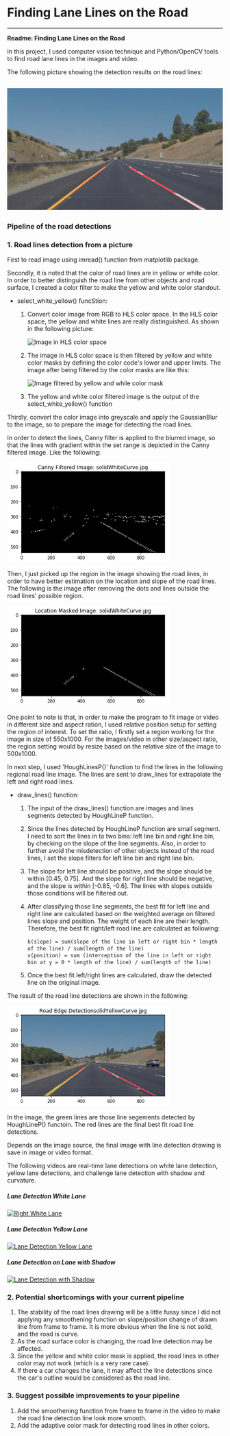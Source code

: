 # **Finding Lane Lines on the Road** 

---

**Readme: Finding Lane Lines on the Road**

In this project, I used computer vision technique and Python/OpenCV tools to find road lane lines in the images and video.

The following picture showing the detection results on the road lines:


[image1]: ./test_images_output/LaneDetection_whiteCarLaneSwitch.jpg

![Image of Detected Road Lines][image1]
---

### Pipeline of the road detections

### 1. Road lines detection from a picture

First to read image using imread() function from matplotlib package.

Secondly, it is noted that the color of road lines are in yellow or white color. In order to better distinguish the road line from other objects and road surface, I created a color filter to make the yellow and white color standout.

* select_white_yellow() funcStion:

    1. Convert color image from RGB to HLS color space. In the HLS color space, the yellow and white lines are really distinguished. As shown in the following picture:

         [image2]: ./DocImages/ImageinHLS.png
         ![Image in HLS color space][image2]

    2. The image in HLS color space is then filtered by yellow and white color masks by defining the color code's lower and upper limits. The image after being filtered by the color masks are like this:
    
        [image3]: ./DocImages/Yellow_Whilte_Filtered_Images.png
        ![Image filtered by yellow and while color mask][image3]
        
    3. The yellow and white color filtered image is the output of the select_white_yellow() function

Thirdly, convert the color image into greyscale and apply the GaussianBlur to the image, so to prepare the image for detecting the road lines. 

In order to detect the lines, Canny filter is applied to the blurred image, so that the lines with gradient within the set range is depicted in the Canny filtered image. Like the following:

[image4]: ./DocImages/CannyFiltered.png
![Image filtered by Gaussian Blur and Canny Filter][image4]

Then, I just picked up the region in the image showing the road lines, in order to have better estimation on the location and slope of the road lines. The following is the image after removing the dots and lines outside the road lines' possible region.

[image5]: ./DocImages/RegionalPlots.png
![Localized Road Line Image][image5]

One point to note is that, in order to make the program to fit image or video in different size and aspect ration, I used relative position setup for setting the region of interest. To set the ratio, I firstly set a region working for the image in size of 550x1000. For the images/video in other size/aspect ratio, the region setting would by resize based on the relative size of the image to 500x1000. 

In next step, I used 'HoughLinesP()' function to find the lines in the following regional road line image. The lines are sent to draw_lines for extrapolate the left and right road lines.

* draw_lines() function:
    
    1. The input of the draw_lines() function are images and lines segments detected by HoughLineP function. 
    2. Since the lines detected by HoughLineP function are small segment. I need to sort the lines in to two bins: left line bin and right line bin, by checking on the slope of the line segments. Also, in order to further avoid the misdetection of other objects instead of the road lines, I set the slope filters for left line bin and right line bin.
    3. The slope for left line should be positive, and the slope should be within [0.45, 0.75]. And the slope for right line should be negative, and the slope is within [-0.85, -0.6]. The lines with slopes outside those conditions will be filtered out.
    4. After classifying those line segments, the best fit for left line and right line are calculated based on the weighted average on filtered lines slope and position. The weight of each line are their length. Therefore, the best fit right/left road line are calculated as following:
            
           k(slope) = sum(slope of the line in left or right bin * length of the line) / sum(length of the line)
           x(position) = sum (interception of the line in left or right bin at y = 0 * length of the line) / sum(length of the line)
    5. Once the best fit left/right lines are calculated, draw the detected line on the original image.
    
The result of the road line detections are shown in the following:

[image6]: ./DocImages/ResultImage.png
![Road Line Detection Result][image6]

In the image, the green lines are those line segements detected by HoughLineP() functoin. The red lines are the final best fit road line detections.

Depends on the image source, the final image with line detection drawing is save in image or video format.

The following videos are real-time lane detections on white lane detection, yellow lane detections, and challenge lane detection with shadow and curvature.

##### Lane Detection White Lane

[![Right White Lane](http://img.youtube.com/vi/r8RqwktMa7o/0.jpg)](http://www.youtube.com/watch?v=r8RqwktMa7o "Right White Lane")

##### Lane Detection Yellow Lane

[![Lane Detection Yellow Lane](http://img.youtube.com/vi/cVyy7CjhWiE/0.jpg)](http://www.youtube.com/watch?v=cVyy7CjhWiE "Lane Detection Yellow Lane")

##### Lane Detection on Lane with Shadow

[![Lane Detection with Shadow](http://img.youtube.com/vi/Ju52FIHjf4A/0.jpg)](http://www.youtube.com/watch?v=Ju52FIHjf4A "Lane Detection with Shadow")

### 2. Potential shortcomings with your current pipeline

1. The stability of the road lines drawing will be a little fussy since I did not applying any smoothening function on slope/position change of drawn line from frame to frame. It is more obvious when the line is not solid, and the road is curve.
2. As the road surface color is changing, the road line detection may be affected.
3. Since the yellow and white color mask is applied, the road lines in other color may not work (which is a very rare case).
4. If there a car changes the lane, it may affect the line detections since the car's outline would be considered as the road line.



### 3. Suggest possible improvements to your pipeline


1. Add the smoothening function from frame to frame in the video to make the road line detection line look more smooth. 
2. Add the adaptive color mask for detecting road lines in other colors. 